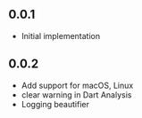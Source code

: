 ## 0.0.1
* Initial implementation
## 0.0.2
* Add support for macOS, Linux
* clear warning in Dart Analysis
* Logging beautifier
